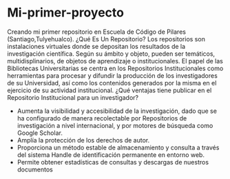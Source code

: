 # Mi-primer-proyecto
Creando mi primer repositorio en Escuela de Código de Pilares (Santiago,Tulyehualco).
¿Qué Es Un Repositorio?
Los repositorios son instalaciones virtuales donde se depositan los resultados de la investigación científica.
Según su ámbito y objeto, pueden ser temáticos, multidisplinarios, de objetos de aprendizaje o institucionales.
El papel de las Bibliotecas Universitarias se centra en los Repositorios Institucionales como herramientas para procesar y difundir la producción de los investigadores de su Universidad, así como los contenidos generados por la misma en el ejercicio de su actividad institucional.
¿Qué ventajas tiene publicar en el Repositorio Institucional para un investigador?
- Aumenta la visibilidad y accesibilidad de la investigación, dado que se ha configurado de manera recolectable por Repositorios de investigación a nivel internacional, y por motores de búsqueda como Google Scholar.
- Amplía la protección de los derechos de autor.
- Proporciona un método estable de almacenamiento y consulta a través del sistema Handle de identificación permanente en entorno web.
- Permite obtener estadísticas de consultas y descargas de nuestros documentos


